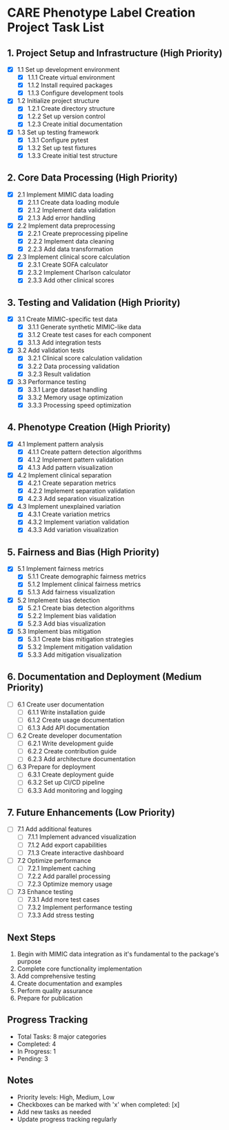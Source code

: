 # CARE Phenotype Label Creation Project Task List

## 1. Project Setup and Infrastructure (High Priority)
- [x] 1.1 Set up development environment
  - [x] 1.1.1 Create virtual environment
  - [x] 1.1.2 Install required packages
  - [x] 1.1.3 Configure development tools
- [x] 1.2 Initialize project structure
  - [x] 1.2.1 Create directory structure
  - [x] 1.2.2 Set up version control
  - [x] 1.2.3 Create initial documentation
- [x] 1.3 Set up testing framework
  - [x] 1.3.1 Configure pytest
  - [x] 1.3.2 Set up test fixtures
  - [x] 1.3.3 Create initial test structure

## 2. Core Data Processing (High Priority)
- [x] 2.1 Implement MIMIC data loading
  - [x] 2.1.1 Create data loading module
  - [x] 2.1.2 Implement data validation
  - [x] 2.1.3 Add error handling
- [x] 2.2 Implement data preprocessing
  - [x] 2.2.1 Create preprocessing pipeline
  - [x] 2.2.2 Implement data cleaning
  - [x] 2.2.3 Add data transformation
- [x] 2.3 Implement clinical score calculation
  - [x] 2.3.1 Create SOFA calculator
  - [x] 2.3.2 Implement Charlson calculator
  - [x] 2.3.3 Add other clinical scores

## 3. Testing and Validation (High Priority)
- [x] 3.1 Create MIMIC-specific test data
  - [x] 3.1.1 Generate synthetic MIMIC-like data
  - [x] 3.1.2 Create test cases for each component
  - [x] 3.1.3 Add integration tests
- [x] 3.2 Add validation tests
  - [x] 3.2.1 Clinical score calculation validation
  - [x] 3.2.2 Data processing validation
  - [x] 3.2.3 Result validation
- [x] 3.3 Performance testing
  - [x] 3.3.1 Large dataset handling
  - [x] 3.3.2 Memory usage optimization
  - [x] 3.3.3 Processing speed optimization

## 4. Phenotype Creation (High Priority)
- [x] 4.1 Implement pattern analysis
  - [x] 4.1.1 Create pattern detection algorithms
  - [x] 4.1.2 Implement pattern validation
  - [x] 4.1.3 Add pattern visualization
- [x] 4.2 Implement clinical separation
  - [x] 4.2.1 Create separation metrics
  - [x] 4.2.2 Implement separation validation
  - [x] 4.2.3 Add separation visualization
- [x] 4.3 Implement unexplained variation
  - [x] 4.3.1 Create variation metrics
  - [x] 4.3.2 Implement variation validation
  - [x] 4.3.3 Add variation visualization

## 5. Fairness and Bias (High Priority)
- [x] 5.1 Implement fairness metrics
  - [x] 5.1.1 Create demographic fairness metrics
  - [x] 5.1.2 Implement clinical fairness metrics
  - [x] 5.1.3 Add fairness visualization
- [x] 5.2 Implement bias detection
  - [x] 5.2.1 Create bias detection algorithms
  - [x] 5.2.2 Implement bias validation
  - [x] 5.2.3 Add bias visualization
- [x] 5.3 Implement bias mitigation
  - [x] 5.3.1 Create bias mitigation strategies
  - [x] 5.3.2 Implement mitigation validation
  - [x] 5.3.3 Add mitigation visualization

## 6. Documentation and Deployment (Medium Priority)
- [ ] 6.1 Create user documentation
  - [ ] 6.1.1 Write installation guide
  - [ ] 6.1.2 Create usage documentation
  - [ ] 6.1.3 Add API documentation
- [ ] 6.2 Create developer documentation
  - [ ] 6.2.1 Write development guide
  - [ ] 6.2.2 Create contribution guide
  - [ ] 6.2.3 Add architecture documentation
- [ ] 6.3 Prepare for deployment
  - [ ] 6.3.1 Create deployment guide
  - [ ] 6.3.2 Set up CI/CD pipeline
  - [ ] 6.3.3 Add monitoring and logging

## 7. Future Enhancements (Low Priority)
- [ ] 7.1 Add additional features
  - [ ] 7.1.1 Implement advanced visualization
  - [ ] 7.1.2 Add export capabilities
  - [ ] 7.1.3 Create interactive dashboard
- [ ] 7.2 Optimize performance
  - [ ] 7.2.1 Implement caching
  - [ ] 7.2.2 Add parallel processing
  - [ ] 7.2.3 Optimize memory usage
- [ ] 7.3 Enhance testing
  - [ ] 7.3.1 Add more test cases
  - [ ] 7.3.2 Implement performance testing
  - [ ] 7.3.3 Add stress testing

## Next Steps
1. Begin with MIMIC data integration as it's fundamental to the package's purpose
2. Complete core functionality implementation
3. Add comprehensive testing
4. Create documentation and examples
5. Perform quality assurance
6. Prepare for publication

## Progress Tracking
- Total Tasks: 8 major categories
- Completed: 4
- In Progress: 1
- Pending: 3

## Notes
- Priority levels: High, Medium, Low
- Checkboxes can be marked with 'x' when completed: [x]
- Add new tasks as needed
- Update progress tracking regularly 